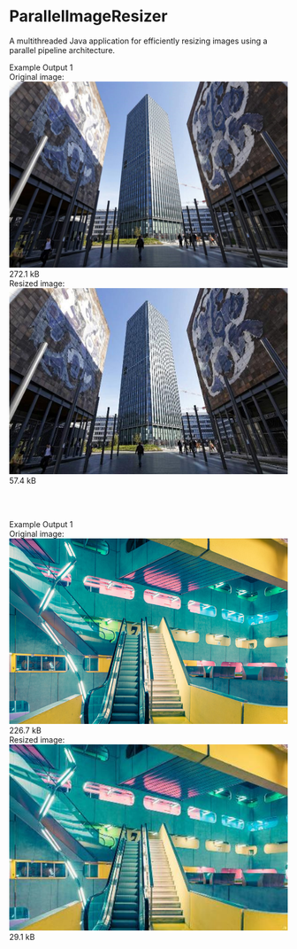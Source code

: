 # ParallelImageResizer
A multithreaded Java application for efficiently resizing images using a parallel pipeline architecture. 

Example Output 1
<br>
Original image:<br>
<img src="/thumbnail/input_images/Campus_Pierre_et_Marie_Curie.jpg" width="512"/>
272.1 kB <br>
Resized image:<br>
<img src="/thumbnail/output_images/Campus_Pierre_et_Marie_Curie.jpg" width="512"/>
57.4 kB <br>

<br>
<br>

Example Output 1
<br>
Original image:<br>
<img src="/thumbnail/input_images/jussieu-atrium.jpg" width="512"/>
226.7 kB <br>
Resized image:<br>
<img src="/thumbnail/output_images/jussieu-atrium.jpg" width="512"/>
29.1 kB <br>
